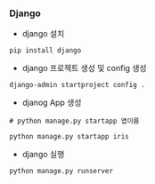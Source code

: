 ### Django
- django 설치
```
pip install django
```

- django 프로젝트 생성 및 config 생성
```
django-admin startproject config .
``` 

- djanog App 생성
```
# python manage.py startapp 앱이름

python manage.py startapp iris

```

- django 실행
```
python manage.py runserver
```